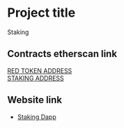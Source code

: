 # Project title

Staking 

## Contracts etherscan link
[RED TOKEN ADDRESS](https://sepolia.etherscan.io/address/0xecd0Eba51Fb95e8BE42eEE3489C157Ea91ed5965)  
[STAKING ADDRESS](https://sepolia.etherscan.io/address/0x743dbc4c850c44aa49416d582d06e68edf6b5781)

## Website link

- [Staking Dapp](https://redstaking.vercel.app/)
